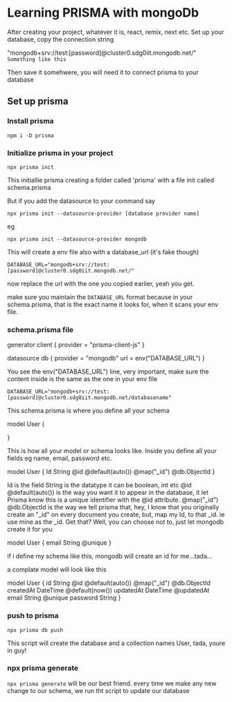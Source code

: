 # Learning PRISMA with mongoDb

After creating your project, whatever it is, react, remix, next etc. Set up your database, copy the connection string

"mongodb+srv://test:[password]@cluster0.sdg0iit.mongodb.net/" `Something like this`


Then save it somehwere, you will need it to connect prisma to your database

## Set up prisma

### Install prisma

`npm i -D prisma`  

### Initialize prisma in your project

`npx prisma init`

This initiallie prisma creating a folder called 'prisma' with a file init called schema.prisma 

But if you add the datasource to your command say

`npx prisma init --datasource-provider [database provider name]` 

eg

`npx prisma init --datasource-provider mongodb`

This will create a env file also with a database_url (it's fake though)

`DATABASE_URL="mongodb+srv://test:[password]@cluster0.sdg0iit.mongodb.net/"`

now replace the url with the one you copied earlier, yeah you get.

make sure you maintain the `DATABASE_URL` format because in your schema.prisma, that is the exact name it looks for, when it scans your env file.

### schema.prisma file


generator client {
  provider = "prisma-client-js"
}

datasource db {
  provider = "mongodb"
  url      = env("DATABASE_URL")
}


You see the env("DATABASE_URL") line, very important, make sure the content inside is the same as the one in your env file

`DATABASE_URL="mongodb+srv://test:[password]@cluster0.sdg0iit.mongodb.net/databasename"`

This schema.prisma is where you define all your schema

model User {
  
}

This is how all your model or schema looks like. Inside you define all your fields eg name, email, password etc.

model User {
  Id         String             @id @default(auto()) @map("_id") @db.ObjectId
}

Id is the field
String is the datatype it can be boolean, int etc
 @id @default(auto()) is the way you want it to appear in the database, it let Prisma know this is a unique identifier with the @id attribute. 
 @map("_id") @db.ObjectId is the way we tell prisma that, hey, I know that you originally create an "_id" on every document you create, but, map my Id, to that _id. ie use mine as the _id. Get that? Well, you can choose not to, just let mongodb create it for you

 model User {
  email     String   @unique
}

if i define my schema like this, mongodb will create an id for me...tada...

a complate model will look like this

model User {
  id        String   @id @default(auto()) @map("_id") @db.ObjectId
  createdAt DateTime @default(now())
  updatedAt DateTime @updatedAt
  email     String   @unique
  password  String
}


### push to prisma

`npx prisma db push`

This script will create the database and a collection names User, tada, youre in guy!


### npx prisma generate

`npx prisma generate` will be our best friend. every time we make any new change to our schema, we run tht script to update our database

